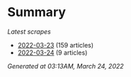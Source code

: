 # Summary
*Latest scrapes*
* [2022-03-23](https://github.com/nuuuwan/news_lk/blob/data/news_lk.2022-03-23.json) (159 articles)
* [2022-03-24](https://github.com/nuuuwan/news_lk/blob/data/news_lk.2022-03-24.json) (9 articles)

*Generated at 03:13AM, March 24, 2022*